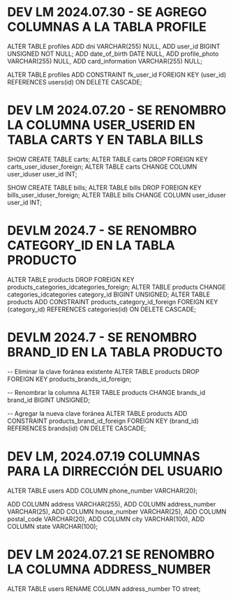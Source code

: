 # DEV LM 2024.07.30 - SE AGREGO COLUMNAS A LA TABLA PROFILE
ALTER TABLE profiles 
ADD dni VARCHAR(255) NULL,
ADD user_id BIGINT UNSIGNED NOT NULL;
ADD date_of_birth DATE NULL,
ADD profile_photo VARCHAR(255) NULL,
ADD card_information VARCHAR(255) NULL;

ALTER TABLE profiles 
ADD CONSTRAINT fk_user_id FOREIGN KEY (user_id) REFERENCES users(id) ON DELETE CASCADE;


# DEV LM 2024.07.20 - SE RENOMBRO LA COLUMNA USER_USERID EN TABLA CARTS Y EN TABLA BILLS
SHOW CREATE TABLE carts;
ALTER TABLE carts DROP FOREIGN KEY carts_user_iduser_foreign;
ALTER TABLE carts CHANGE COLUMN user_iduser user_id INT;

SHOW CREATE TABLE bills;
ALTER TABLE bills DROP FOREIGN KEY bills_user_iduser_foreign;
ALTER TABLE bills CHANGE COLUMN user_iduser user_id INT;



# DEVLM 2024.7 - SE RENOMBRO CATEGORY_ID EN LA TABLA PRODUCTO 
ALTER TABLE products DROP FOREIGN KEY products_categories_idcategories_foreign;
ALTER TABLE products CHANGE categories_idcategories category_id BIGINT UNSIGNED;
ALTER TABLE products ADD CONSTRAINT products_category_id_foreign FOREIGN KEY (category_id) REFERENCES categories(id) ON DELETE CASCADE;

# DEVLM 2024.7 - SE RENOMBRO BRAND_ID EN LA TABLA PRODUCTO 
-- Eliminar la clave foránea existente
ALTER TABLE products DROP FOREIGN KEY products_brands_id_foreign;

-- Renombrar la columna
ALTER TABLE products CHANGE brands_id brand_id BIGINT UNSIGNED;

-- Agregar la nueva clave foránea
ALTER TABLE products ADD CONSTRAINT products_brand_id_foreign FOREIGN KEY (brand_id) REFERENCES brands(id) ON DELETE CASCADE;



# DEV LM, 2024.07.19 COLUMNAS PARA LA DIRRECCIÓN DEL USUARIO

ALTER TABLE users 
ADD COLUMN phone_number VARCHAR(20);

ADD COLUMN address VARCHAR(255),
ADD COLUMN address_number VARCHAR(25),
ADD COLUMN house_number VARCHAR(25),
ADD COLUMN postal_code VARCHAR(20),
ADD COLUMN city VARCHAR(100),
ADD COLUMN state VARCHAR(100);

# DEV LM 2024.07.21 SE RENOMBRO LA COLUMNA ADDRESS_NUMBER

ALTER TABLE users RENAME COLUMN address_number TO street;

